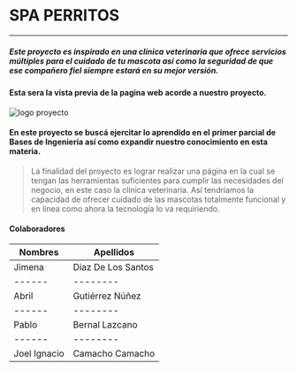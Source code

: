 # SPA PERRITOS
---------------------------
##### Este proyecto es inspirado en una clínica veterinaria que ofrece servicios múltiples para el cuidado de tu mascota así como la seguridad de que ese compañero fiel siempre estará en su mejor versión.

#### Esta sera la vista previa de la pagina web acorde a nuestro proyecto.

![logo proyecto](https://1.bp.blogspot.com/-x4RvZgIET7Q/X5GC40Ir2BI/AAAAAAAAGL0/6QX8j6ePXN4aEtKegYCIrP6HEMjSwJU6QCLcBGAsYHQ/w629-h334/ProyectoBI.PNG)

#### En este proyecto se buscá ejercitar lo aprendido en el primer parcial de Bases de Ingeniería así como expandir nuestro conocimiento en esta materia.

>La finalidad del proyecto es lograr realizar una página en la cual se tengan las herramientas suficientes para cumplir las necesidades del negocio, en este caso la clinica veterinaria. Así tendríamos la capacidad de ofrecer cuidado de las mascotas totalmente funcional y en línea como ahora la tecnología lo va requiriendo.

#### Colaboradores

| Nombres | Apellidos |
| ------ | -------- |
| Jimena | Diaz De Los Santos    |
| ------ | -------- |
| Abril  | Gutiérrez Núñez|
| ------ | -------- |
| Pablo  | Bernal Lazcano  |
| ------ | -------- |
| Joel Ignacio  | Camacho Camacho |
